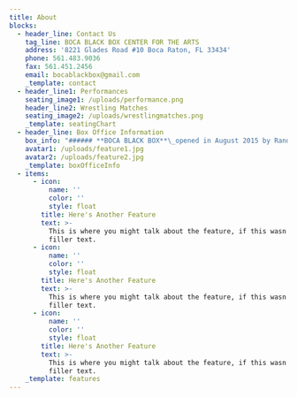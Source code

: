 ```yaml
---
title: About
blocks:
  - header_line: Contact Us
    tag_line: BOCA BLACK BOX CENTER FOR THE ARTS
    address: '8221 Glades Road #10 Boca Raton, FL 33434'
    phone: 561.483.9036
    fax: 561.451.2456
    email: bocablackbox@gmail.com
    _template: contact
  - header_line1: Performances
    seating_image1: /uploads/performance.png
    header_line2: Wrestling Matches
    seating_image2: /uploads/wrestlingmatches.png
    _template: seatingChart
  - header_line: Box Office Information
    box_info: "###### **BOCA BLACK BOX**\_opened in August 2015 by Randy Singer, Larry Berfond and Scott Levine. Our purpose was to bring entertainment in a comfortable, NY style setting. We are located in Boca Raton, Florida off Glades Road near the turnpike. We are a 275 seat venue that offers a variety of entertainment. We are set up theater style (chairs facing the stage) with 6 VIP tables which accommodate up to 8 guests each.\n\n###### **OUR MENU**\_consists primarily of gourmet snacks and pastries. Our bar serves beer, wine, premium liquor and specialty cocktails. There are plenty of restaurants in the area for dining that are open before or after a show.\n\n###### **OUR BOX OFFICE IS OPEN**, Monday – Friday, at 10am to 5pm or two hours before show time. Tickets can be purchased at the Box Office, online, or walk in and one of our attentive staff members will assist you. Handicap seating can be arranged by simply calling the Box Office. Groups of 10 or more are entitled to a 10% discount, please call our box office personnel\_at 561.483.9036 or email us at\_bocablackbox@gmail.com.\n\n###### &#xA;**RENTALS**\_are available for public events and/or private parties. We offer competitive rates and have a marketing/ box office staff to help with all your marketing and sales needs.&#xA;\n"
    avatar1: /uploads/feature1.jpg
    avatar2: /uploads/feature2.jpg
    _template: boxOfficeInfo
  - items:
      - icon:
          name: ''
          color: ''
          style: float
        title: Here's Another Feature
        text: >-
          This is where you might talk about the feature, if this wasn't just
          filler text.
      - icon:
          name: ''
          color: ''
          style: float
        title: Here's Another Feature
        text: >-
          This is where you might talk about the feature, if this wasn't just
          filler text.
      - icon:
          name: ''
          color: ''
          style: float
        title: Here's Another Feature
        text: >-
          This is where you might talk about the feature, if this wasn't just
          filler text.
    _template: features
---
```









